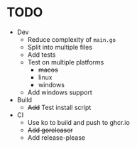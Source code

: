 # TODO

* Dev
  * Reduce complexity of `main.go`
  * Split into multiple files
  * Add tests
  * Test on multiple platforms
    * ~~macos~~
    * linux
    * windows
  * Add windows support
* Build
  * ~~Add~~ Test install script
* CI
  * Use ko to build and push to ghcr.io
  * ~~Add goreleaser~~
  * Add release-please
